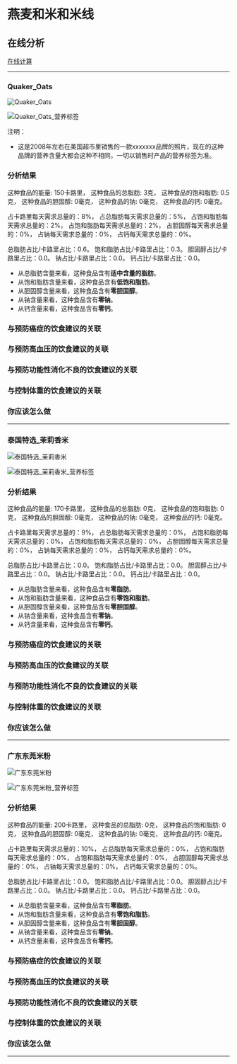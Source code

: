 # 燕麦和米和米线

## 在线分析

[在线计算](https://jsfiddle.net/quanbinn/f6y5jb8p/)

--------------------

### Quaker_Oats

![Quaker_Oats](/images/天然食品的分析/燕麦和米和米线/Quaker_Oats.jpg)

![Quaker_Oats_营养标签](/images/天然食品的分析/燕麦和米和米线/Quaker_Oats_营养标签.jpg)

注明：

- 这是2008年左右在美国超市里销售的一款xxxxxxx品牌的照片，现在的这种品牌的营养含量大都会这种不相同，一切以销售时产品的营养标签为准。

### 分析结果

这种食品的能量: 150卡路里， 这种食品的总脂肪: 3克， 这种食品的饱和脂肪: 0.5克， 这种食品的胆固醇: 0毫克， 这种食品的钠: 0毫克， 这种食品的钙: 0毫克。

占卡路里每天需求总量的：8%， 占总脂肪每天需求总量的：5%， 占饱和脂肪每天需求总量的：2%， 占饱和脂肪每天需求总量的：2%， 占胆固醇每天需求总量的：0%， 占钠每天需求总量的：0%， 占钙每天需求总量的：0%。

总脂肪占比/卡路里占比：0.6。 饱和脂肪占比/卡路里占比：0.3。 胆固醇占比/卡路里占比：0.0。 钠占比/卡路里占比：0.0。 钙占比/卡路里占比：0.0。

- 从总脂肪含量来看，这种食品含有**适中含量的脂肪**。
- 从饱和脂肪含量来看，这种食品含有**低饱和脂肪**。
- 从胆固醇含量来看，这种食品含有**零胆固醇**。
- 从钠含量来看，这种食品含有**零钠**。
- 从钙含量来看，这种食品含有**零钙**。

### 与预防癌症的饮食建议的关联

### 与预防高血压的饮食建议的关联

### 与预防功能性消化不良的饮食建议的关联

### 与控制体重的饮食建议的关联

### 你应该怎么做

---------------------

### 泰国特选_茉莉香米

![泰国特选_茉莉香米](/images/天然食品的分析/燕麦和米和米线/泰国特选_茉莉香米.jpg)

![泰国特选_茉莉香米_营养标签](/images/天然食品的分析/燕麦和米和米线/泰国特选_茉莉香米_营养标签.jpg)

### 分析结果

这种食品的能量: 170卡路里， 这种食品的总脂肪: 0克， 这种食品的饱和脂肪: 0克， 这种食品的胆固醇: 0毫克， 这种食品的钠: 0毫克， 这种食品的钙: 0毫克。

占卡路里每天需求总量的：9%， 占总脂肪每天需求总量的：0%， 占饱和脂肪每天需求总量的：0%， 占饱和脂肪每天需求总量的：0%， 占胆固醇每天需求总量的：0%， 占钠每天需求总量的：0%， 占钙每天需求总量的：0%。

总脂肪占比/卡路里占比：0.0。 饱和脂肪占比/卡路里占比：0.0。 胆固醇占比/卡路里占比：0.0。 钠占比/卡路里占比：0.0。 钙占比/卡路里占比：0.0。

- 从总脂肪含量来看，这种食品含有**零脂肪**。
- 从饱和脂肪含量来看，这种食品含有**零饱和脂肪**。
- 从胆固醇含量来看，这种食品含有**零胆固醇**。
- 从钠含量来看，这种食品含有**零钠**。
- 从钙含量来看，这种食品含有**零钙**。


### 与预防癌症的饮食建议的关联

### 与预防高血压的饮食建议的关联

### 与预防功能性消化不良的饮食建议的关联

### 与控制体重的饮食建议的关联

### 你应该怎么做

---------------------

### 广东东莞米粉

![广东东莞米粉](/images/天然食品的分析/燕麦和米和米线/广东东莞米粉.jpg)

![广东东莞米粉_营养标签](/images/天然食品的分析/燕麦和米和米线/广东东莞米粉_营养标签.jpg)

### 分析结果

这种食品的能量: 200卡路里， 这种食品的总脂肪: 0克， 这种食品的饱和脂肪: 0克， 这种食品的胆固醇: 0毫克， 这种食品的钠: 0毫克， 这种食品的钙: 0毫克。

占卡路里每天需求总量的：10%， 占总脂肪每天需求总量的：0%， 占饱和脂肪每天需求总量的：0%， 占饱和脂肪每天需求总量的：0%， 占胆固醇每天需求总量的：0%， 占钠每天需求总量的：0%， 占钙每天需求总量的：0%。

总脂肪占比/卡路里占比：0.0。 饱和脂肪占比/卡路里占比：0.0。 胆固醇占比/卡路里占比：0.0。 钠占比/卡路里占比：0.0。 钙占比/卡路里占比：0.0。

- 从总脂肪含量来看，这种食品含有**零脂肪**。
- 从饱和脂肪含量来看，这种食品含有**零饱和脂肪**。
- 从胆固醇含量来看，这种食品含有**零胆固醇**。
- 从钠含量来看，这种食品含有**零钠**。
- 从钙含量来看，这种食品含有**零钙**。

### 与预防癌症的饮食建议的关联

### 与预防高血压的饮食建议的关联

### 与预防功能性消化不良的饮食建议的关联

### 与控制体重的饮食建议的关联

### 你应该怎么做

---------------------


